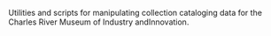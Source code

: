 Utilities and scripts for manipulating collection cataloging data for
the Charles River Museum of Industry andInnovation.
